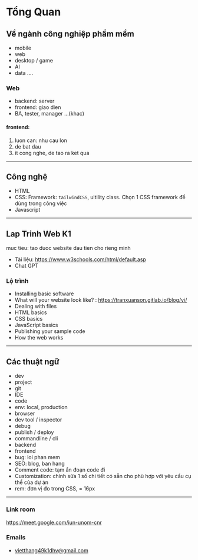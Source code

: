 # Tổng Quan

## Về ngành công nghiệp phầm mềm
- mobile
- web
- desktop / game
- AI
- data ....


### Web
- backend: server
- frontend: giao dien
- BA, tester, manager ...(khac)

#### frontend:
1. luon can: nhu cau lon
2. de bat dau
3. it cong nghe, de tao ra ket qua


***
## Công nghệ
- HTML
- CSS: Framework: `tailwindCSS`, ultility class. Chọn 1 CSS framework để dùng trong công việc
- Javascript

***
## Lap Trinh Web K1
muc tieu: tao duoc website dau tien cho rieng minh
- Tài liệu: https://www.w3schools.com/html/default.asp
- Chat GPT 
### Lộ trình
- Installing basic software
- What will your website look like? : https://tranxuanson.gitlab.io/blog/vi/
- Dealing with files
- HTML basics
- CSS basics
- JavaScript basics
- Publishing your sample code
- How the web works

***
## Các thuật ngữ
- dev
- project
- git
- IDE
- code
- env: local, production
- browser
- dev tool / inspector
- debug
- publish / deploy
- commandline / cli
- backend
- frontend
- bug: loi phan mem
- SEO: blog, ban hang
- Comment code: tạm ẩn đoạn code đi
- Customization: chỉnh sửa 1 số chi tiết có sẵn cho phù hợp với yêu cầu cụ thể của dự án
- rem: đơn vị đo trong CSS, = 16px
***
### Link room
https://meet.google.com/iun-unom-cnr

### Emails
- vietthang49k1dhv@gmail.com


